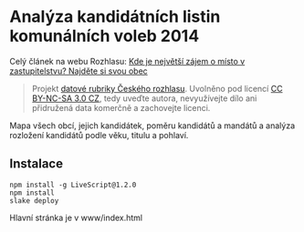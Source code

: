 # Analýza kandidátních listin komunálních voleb 2014

Celý článek na webu Rozhlasu: [Kde je největší zájem o místo v zastupitelstvu? Najděte si svou obec](http://www.rozhlas.cz/zpravy/data/_zprava/kde-je-nejvetsi-zajem-o-misto-v-zastupitelstvu-najdete-si-svou-obec--1404126)

> Projekt [datové rubriky Českého rozhlasu](http://www.rozhlas.cz/zpravy/data/). Uvolněno pod licencí [CC BY-NC-SA 3.0 CZ](http://creativecommons.org/licenses/by-nc-sa/3.0/cz/), tedy uveďte autora, nevyužívejte dílo ani přidružená data komerčně a zachovejte licenci.

Mapa všech obcí, jejich kandidátek, poměru kandidátů a mandátů a analýza rozložení kandidátů podle věku, titulu a pohlaví.

## Instalace

    npm install -g LiveScript@1.2.0
    npm install
    slake deploy

Hlavní stránka je v www/index.html
